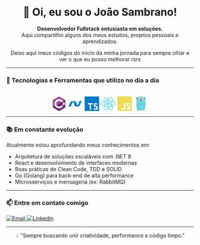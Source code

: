<h1 align="center">👋 Oi, eu sou o João Sambrano!</h1>

<p align="center">
  <b>Desenvolvedor Fullstack entusiasta em soluções.</b><br>
  Aqui compartilho alguns dos meus estudos, projetos pessoais e aprendizados.
</p>

<p align="center">
  Deixo aqui meus códigos do inicio da minha jornada para sempre olhar e ver o que eu posso melhorar rsrs
</p>

---

### 🚀 Tecnologias e Ferramentas que utilizo no dia a dia

<div align="center" style="display: inline_block"><br>
  <img align="center" alt="Joao-Csharp" height="40" width="40" src="https://raw.githubusercontent.com/devicons/devicon/master/icons/csharp/csharp-original.svg" title="C#">
  <img align="center" alt="Joao-Dotnet" height="40" width="40" src="https://raw.githubusercontent.com/devicons/devicon/master/icons/dot-net/dot-net-original.svg" title=".NET">
  <img align="center" alt="Joao-Ts" height="40" width="40" src="https://raw.githubusercontent.com/devicons/devicon/master/icons/typescript/typescript-plain.svg" title="TypeScript">
  <img align="center" alt="Joao-React" height="40" width="40" src="https://raw.githubusercontent.com/devicons/devicon/master/icons/react/react-original.svg" title="React">
  <img align="center" alt="Joao-Js" height="40" width="40" src="https://raw.githubusercontent.com/devicons/devicon/master/icons/javascript/javascript-plain.svg" title="JavaScript">
    <img align="center" alt="Joao-Go" height="40" width="40" src="https://raw.githubusercontent.com/devicons/devicon/master/icons/go/go-original.svg" title="Go">
</div>

---

### 📚 Em constante evolução

Atualmente estou aprofundando meus conhecimentos em:
- Arquitetura de soluções escaláveis com .NET 8
- React e desenvolvimento de interfaces modernas
- Boas práticas de Clean Code, TDD e SOLID
- Go (Golang) para back-end de alta performance
- Microsserviços e mensageria (ex: RabbitMQ)

---

### 📫 Entre em contato comigo

<div align="left">
  <a href="mailto:joaosambranodev@gmail.com" target="_blank">
    <img src="https://img.shields.io/badge/-Gmail-D14836?style=for-the-badge&logo=gmail&logoColor=white" alt="Email" />
  </a>
  <a href="https://www.linkedin.com/in/joao-sambrano/" target="_blank">
    <img src="https://img.shields.io/badge/-LinkedIn-0A66C2?style=for-the-badge&logo=linkedin&logoColor=white" alt="LinkedIn" />
  </a>
</div>

---

<p align="center">
  💡 "Sempre buscando unir criatividade, performance e código limpo."
</p>
